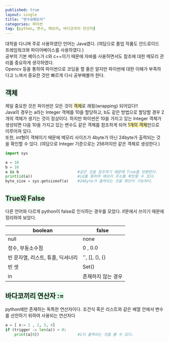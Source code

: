 ```yaml
---
published: true
layout: single
title: "변수&메모리"
categories: 파이썬
tag: [python, 변수, 메모리, 바다코끼리 연산자]
---
```

대학을 다니며 주로 사용하였던 언어는 Java였다. (여담으로 졸업 작품도 안드로이드 프레임워크와 파이어베이스를 사용하였다.)<br>
공부의 기본 베이스가 c와 c++이기 때문에 자바를 사용하면서도 참조에 대한 메모리 관리를 중요하게 생각하였다.<br>
Opencv 등을 통하여 파이썬으로 코딩을 할 줄은 알지만 파이썬에 대한 이해가 부족하다고 느껴서 중요한 것만 빠르게 다시 공부해볼까 한다.<br>


## <span style = 'background-color:#dcffe4'>객체</span>

제일 중요한 것은 파이썬은 모든 것이 <span style = 'background-color:#fff5b1'>객체</span>로 래핑(wrapping) 되어있다!!<br>
Java의 경우는 a라는 Integer 객체를 10을 할당하고, b도 같은 방법으로 할당할 경우 2개의 객체가 생기는 것이 정상이다.
하지만 파이썬은 10을 가지고 있는 Integer 객체가 생성되면 다음 10을 가지고 있는 변수도 같은 객체를 참조하게 되어 <span style = "background-color:#fff5b1">1개의 객체</span>만으로 이루어져 있다.<br>
또한, int형이 객체이기 때문에 메모리 사이즈가 4byte가 아닌 24byte가 출력되는 것을 확인할 수 있다.
(여담으로 Integer 기준으로는 256까지만 같은 객체로 생성한다.)

```python
import sys

a = 10
b = 10
a is b                          #같은 곳을 참조하기 때문에 True를 반환한다.
print(id(a))                    #id를 통하여 메모리 주소를 확인할 수 있다.
byte_size = sys.getsizeof(a)    #24byte가 출력되는 것을 확인이 가능하다.
```

## <span style = 'background-color:#dcffe4'>True와 False</span>

다른 언어와 다르게 python이 false로 인식하는 경우를 모았다. if문에서 쓰이기 때문에 정리하여 보았다.

| boolean | false |
|---------|-------|
|  null   |  none |
| 정수, 부동소수점 | 0 ,  0.0 |
|빈 문자열, 리스트, 튜플, 딕셔너리 | '',  [],  (),  {} | 
| 빈 셋 | Set() |
| in | 존재하지 않는 경우 |

## <span style = 'background-color:#dcffe4'>바다코끼리 연산자 :=</span>

python에만 존재하는 독특한 연산자이다. 조건식 혹은 리스트와 같은 배열 안에서 변수를 선언하기 위하여 사용되는 연산자다
```python
a = [ x:= 1 , 2, 3, 4]
if (trigger := len(a)) > 0:
    print(a[0])                 #1이 출력되는 것을 볼 수 있다.
```